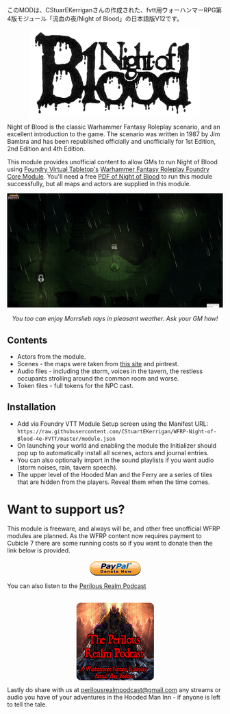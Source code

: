 このMODは、CStuarEKerriganさんの作成された、fvtt用ウォーハンマーRPG第4版モジュール「流血の夜/Night of Blood」の日本語版V12です。


<p align="center">
  <img src="https://raw.githubusercontent.com/CStuartEKerrigan/WFRP-Night-of-Blood-4e-FVTT/master/assets/icons/logo2.png" alt="Night of Blood">
</p>

Night of Blood is the classic Warhammer Fantasy Roleplay scenario, and an excellent introduction to the game. The scenario was written in 1987 by Jim Bambra and has been republished officially and unofficially for 1st Edition, 2nd Edition and 4th Edition.

This module provides unofficial content to allow GMs to run Night of Blood using [Foundry Virtual Tabletop's](https://foundryvtt.com/) [Warhammer Fantasy Roleplay Foundry Core Module](https://www.cubicle7games.com/product-category/foundry/). You'll need a free [PDF of Night of Blood](https://www.drivethrurpg.com/product/259967/WFRP-Old-World-Adventures--Night-of-Blood) to run this module successfully, but all maps and actors are supplied in this module.

<p align="center">
  <img src="https://raw.githubusercontent.com/CStuartEKerrigan/WFRP-Night-of-Blood-4e-FVTT/master/assets/icons/footage.gif">
</p>
<p align="center">
<em>You too can enjoy Morrslieb rays in pleasant weather. Ask your GM how!</em>
</p>

## Contents
* Actors from the module.
* Scenes - the maps were taken from [this site](http://acrobata2000.blogspot.com/) and pintrest.
* Audio files - including the storm, voices in the tavern, the restless occupants strolling around the common room and worse.
* Token files - full tokens for the NPC cast.

## Installation 
* Add via Foundry VTT Module Setup screen using the Manifest URL: `https://raw.githubusercontent.com/CStuartEKerrigan/WFRP-Night-of-Blood-4e-FVTT/master/module.json`
* On launching your world and enabling the module the Initializer should pop up to automatically install all scenes, actors and journal entries. 
* You can also optionally import in the sound playlists if you want audio (storm noises, rain, tavern speech).
* The upper level of the Hooded Man and the Ferry are a series of tiles that are hidden from the players. Reveal them when the time comes.

# Want to support us?
			
This module is freeware, and always will be, and other free unofficial WFRP modules are planned. As the WFRP content now requires payment to Cubicle 7 there are some running costs so if you want to donate then the link below is provided.
			
<p align="center">
<a href="https://paypal.me/perilousrealm?locale.x=en_GB"><img src="https://raw.githubusercontent.com/CStuartEKerrigan/WFRP-Night-of-Blood-4e-FVTT/master/paypal.png" style="display: block;  margin-left: auto; margin-right: auto;" alt="paypal" /></a></p>

You can also listen to the <a href="https://anchor.fm/peril">Perilous Realm Podcast</a><br/><br/>
<p align="center">
<a href="https://anchor.fm/peril"><img src="https://raw.githubusercontent.com/CStuartEKerrigan/WFRP-Night-of-Blood-4e-FVTT/master/peril.png" style="display: block;  margin-left: auto;  margin-right: auto;" alt="peril logo"></a></p>

Lastly do share with us at <a href="mailto:perilousrealmpodcast@gmail.com">perilousrealmpodcast@gmail.com</a> any streams or audio you have of your adventures in the Hooded Man Inn - if anyone is left to tell the tale.
